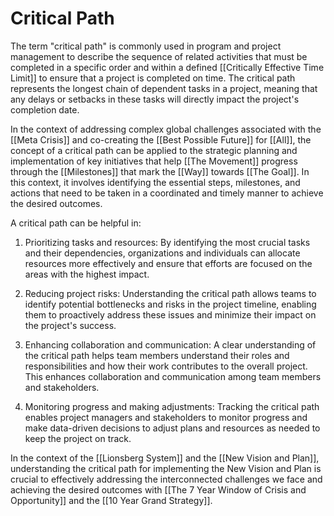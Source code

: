 # Critical Path

The term "critical path" is commonly used in program and project management to describe the sequence of related activities that must be completed in a specific order and within a defined [[Critically Effective Time Limit]] to ensure that a project is completed on time. The critical path represents the longest chain of dependent tasks in a project, meaning that any delays or setbacks in these tasks will directly impact the project's completion date.

In the context of addressing complex global challenges associated with the [[Meta Crisis]] and co-creating the [[Best Possible Future]] for [[All]], the concept of a critical path can be applied to the strategic planning and implementation of key initiatives that help [[The Movement]] progress through the [[Milestones]] that mark the [[Way]] towards [[The Goal]]. In this context, it involves identifying the essential steps, milestones, and actions that need to be taken in a coordinated and timely manner to achieve the desired outcomes.

A critical path can be helpful in:

1.  Prioritizing tasks and resources: By identifying the most crucial tasks and their dependencies, organizations and individuals can allocate resources more effectively and ensure that efforts are focused on the areas with the highest impact.
    
2.  Reducing project risks: Understanding the critical path allows teams to identify potential bottlenecks and risks in the project timeline, enabling them to proactively address these issues and minimize their impact on the project's success.
    
3.  Enhancing collaboration and communication: A clear understanding of the critical path helps team members understand their roles and responsibilities and how their work contributes to the overall project. This enhances collaboration and communication among team members and stakeholders.
    
4.  Monitoring progress and making adjustments: Tracking the critical path enables project managers and stakeholders to monitor progress and make data-driven decisions to adjust plans and resources as needed to keep the project on track.
    

In the context of the [[Lionsberg System]] and the [[New Vision and Plan]], understanding the critical path for implementing the New Vision and Plan is crucial to effectively addressing the interconnected challenges we face and achieving the desired outcomes with [[The 7 Year Window of Crisis and Opportunity]] and the [[10 Year Grand Strategy]]. 